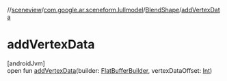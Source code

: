 //[sceneview](../../../index.md)/[com.google.ar.sceneform.lullmodel](../index.md)/[BlendShape](index.md)/[addVertexData](add-vertex-data.md)

# addVertexData

[androidJvm]\
open fun [addVertexData](add-vertex-data.md)(builder: [FlatBufferBuilder](../../com.google.flatbuffers/-flat-buffer-builder/index.md), vertexDataOffset: [Int](https://kotlinlang.org/api/latest/jvm/stdlib/kotlin/-int/index.html))

